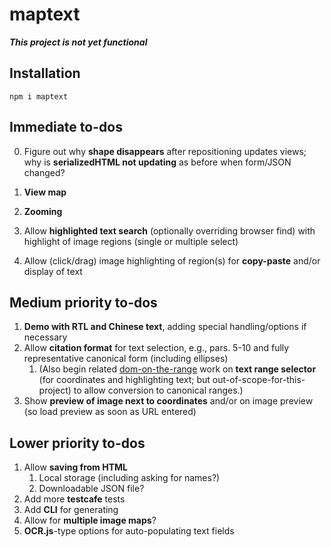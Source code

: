 # maptext

***This project is not yet functional***

## Installation

```
npm i maptext
```

## Immediate to-dos

0. Figure out why **shape disappears** after repositioning updates views;
    why is **serializedHTML not updating** as before when form/JSON changed?

0. **View map**
0. **Zooming**

1. Allow **highlighted text search** (optionally overriding browser
    find) with highlight of image regions (single or multiple select)
2. Allow (click/drag) image highlighting of region(s)
    for **copy-paste** and/or display of text

## Medium priority to-dos

1. **Demo with RTL and Chinese text**, adding special
    handling/options if necessary
1. Allow **citation format** for text selection, e.g., pars. 5-10 and
    fully representative canonical form (including ellipses)
    1. (Also begin related [dom-on-the-range](http://github.com/brettz9/dom-on-the-range)
      work on **text range selector** (for coordinates and
        highlighting text; but out-of-scope-for-this-project) to
        allow conversion to canonical ranges.)
1. Show **preview of image next to coordinates** and/or on image
    preview (so load preview as soon as URL entered)

## Lower priority to-dos

1. Allow **saving from HTML**
    1. Local storage (including asking for names?)
    2. Downloadable JSON file?
2. Add more **testcafe** tests
3. Add **CLI** for generating
4. Allow for **multiple image maps**?
5. **OCR.js**-type options for auto-populating text fields

